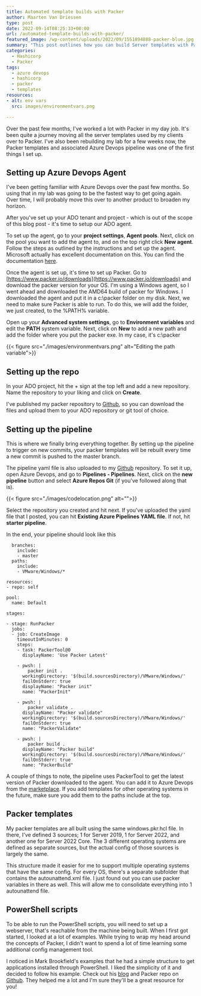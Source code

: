 ```yaml
---
title: Automated template builds with Packer
author: Maarten Van Driessen
type: post
date: 2022-09-14T08:25:33+00:00
url: /automated-template-builds-with-packer/
featured_image: /wp-content/uploads/2022/09/1551894888-packer-blue.jpg
summary: "This post outlines how you can build Server templates with Packer"
categories:
  - Hashicorp
  - Packer
tags:
  - azure devops
  - hashicorp
  - packer
  - templates
resources:
- alt: env vars
  src: images/environmentvars.png

---
```

Over the past few months, I've worked a lot with Packer in my day job. It's been quite a journey moving all the server templates used by my clients over to Packer. I've also been rebuilding my lab for a few weeks now, the Packer templates and associated Azure Devops pipeline was one of the first things I set up.

## Setting up Azure Devops Agent

I've been getting familiar with Azure Devops over the past few months. So using that in my lab was going to be the fastest way to get going again. Over time, I will probably move this over to another product to broaden my horizon.

After you've set up your ADO tenant and project - which is out of the scope of this blog post - it's time to setup our ADO agent. 

To set up the agent, go to your **project settings**, **Agent pools**. Next, click on the pool you want to add the agent to, and on the top right click **New agent**. Follow the steps as outlined by the instructions and set up the agent. Microsoft actually has excellent documentation on this. You can find the documentation [here](https://docs.microsoft.com/en-us/azure/devops/pipelines/agents/v2-windows?view=azure-devops).

Once the agent is set up, it's time to set up Packer. Go to [https://www.packer.io/downloads](https://www.packer.io/downloads) and download the packer version for your OS. I'm using a Windows agent, so I went ahead and downloaded the AMD64 build of packer for Windows. I downloaded the agent and put it in a c:\packer folder on my disk. Next, we need to make sure Packer is able to run. To do this, we will add the folder, we just created, to the %PATH% variable. 

Open up your **Advanced system settings**, go to **Environment variables** and edit the **PATH** system variable. Next, click on **New** to add a new path and add the folder where you put the packer exe. In my case, it's c:\packer

{{< figure src="./images/environmentvars.png" alt="Editing the path variable">}}


## Setting up the repo

In your ADO project, hit the + sign at the top left and add a new repository. Name the repository to your liking and click on **Create**.

I've published my packer repository to [Github](https://github.com/mvandriessen/packer-templates), so you can download the files and upload them to your ADO repository or git tool of choice.

## Setting up the pipeline

This is where we finally bring everything together. By setting up the pipeline to trigger on new commits, your packer templates will be rebuilt every time a new commit is pushed to the master branch.

The pipeline yaml file is also uploaded to my [Github](https://github.com/mvandriessen/packer-templates) repository. To set it up, open Azure Devops, and go to **Pipelines - Pipelines**. Next, click on the **new pipeline** button and select **Azure Repos Git** (if you've followed along that is).

{{< figure src="./images/codelocation.png" alt="">}}

Select the repository you created and hit next. If you've uploaded the yaml file that I posted, you can hit **Existing Azure Pipelines YAML file**. If not, hit **starter pipeline**.

In the end, your pipeline should look like this

```
  branches:
    include:
    - master
  paths:
    include:
    - VMware/Windows/*

resources:
- repo: self

pool:
  name: Default

stages:

- stage: RunPacker
  jobs:
  - job: CreateImage
    timeoutInMinutes: 0
    steps:
    - task: PackerTool@0
      displayName: 'Use Packer Latest'

    - pwsh: |
        packer init .
      workingDirectory: '$(build.sourcesDirectory)/VMware/Windows/'
      failOnStderr: true
      displayName: "Packer init"
      name: "PackerInit"

    - pwsh: |
        packer validate .
      displayName: "Packer validate"
      workingDirectory: '$(build.sourcesDirectory)/VMware/Windows/'
      failOnStderr: true
      name: "PackerValidate"
   
    - pwsh: |
        packer build .
      displayName: "Packer build"
      workingDirectory: '$(build.sourcesDirectory)/VMware/Windows/'
      failOnStderr: true
      name: "PackerBuild"
```

A couple of things to note, the pipeline uses PackerTool to get the latest version of Packer downloaded to the agent. You can add it to Azure Devops from the [marketplace](https://marketplace.visualstudio.com/items?itemName=riezebosch.Packer). If you add templates for other operating systems in the future, make sure you add them to the paths include at the top.

## Packer templates

My packer templates are all built using the same windows.pkr.hcl file. In there, I've defined 3 sources; 1 for Server 2019, 1 for Server 2022, and another one for Server 2022 Core. The 3 different operating systems are defined as separate sources, but the actual config of those sources is largely the same.

This structure made it easier for me to support multiple operating systems that have the same config. For every OS, there's a separate subfolder that contains the autounattend.xml file. I just found out you can use packer variables in there as well. This will allow me to consolidate everything into 1 autounattend file.

## PowerShell scripts

To be able to run the PowerShell scripts, you will need to set up a webserver, that's reachable from the machine being built. When I first got started, I looked at a lot of examples. While trying to wrap my head around the concepts of Packer, I didn't want to spend a lot of time learning some additional config management tool.

I noticed in Mark Brookfield's examples that he had a simple structure to get applications installed through PowerShell. I liked the simplicity of it and decided to follow his example. Check out his [blog](https://virtualhobbit.com/) and Packer repo on [Github](https://github.com/virtualhobbit/packer). They helped me a lot and I'm sure they'll be a great resource for you!

 [1]: https://i0.wp.com/www.brisk-it.net/wp-content/uploads/2022/09/Screenshot-2022-09-10-at-08.16.57.png?ssl=1
